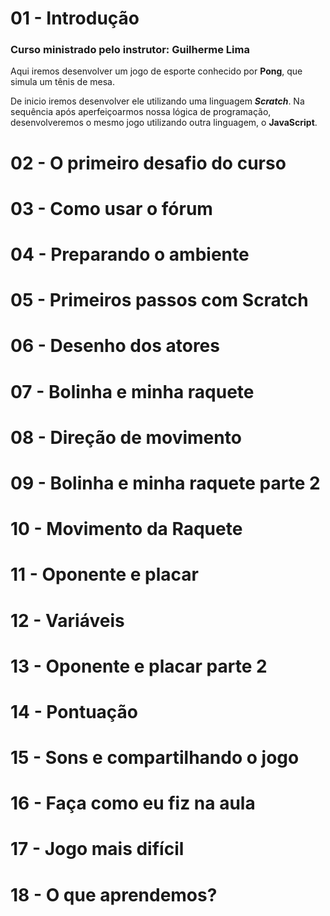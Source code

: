 # 01 - Introdução
### Curso ministrado pelo instrutor: **Guilherme Lima**

Aqui iremos desenvolver um jogo de esporte conhecido por **Pong**, que simula um tênis de mesa.

De inicio iremos desenvolver ele utilizando uma linguagem **_Scratch_**. Na sequência após aperfeiçoarmos nossa lógica de programação, desenvolveremos o mesmo jogo utilizando outra linguagem, o **JavaScript**.


# 02 - O primeiro desafio do curso

# 03 - Como usar o fórum 

# 04 - Preparando o ambiente

# 05 - Primeiros passos com Scratch

# 06 - Desenho dos atores

# 07 - Bolinha e minha raquete

# 08 - Direção de movimento

# 09 - Bolinha e minha raquete parte 2

# 10 - Movimento da Raquete

# 11 - Oponente e placar

# 12 - Variáveis

# 13 - Oponente e placar parte 2

# 14 - Pontuação

# 15 - Sons e compartilhando o jogo

# 16 - Faça como eu fiz na aula

# 17 - Jogo mais difícil

# 18 - O que aprendemos?